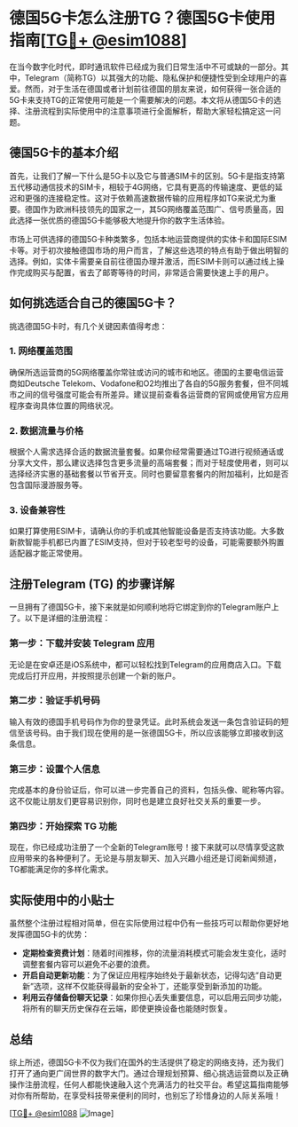 # 德国5G卡怎么注册TG？德国5G卡使用指南[[TG💪+ @esim1088](https://t.me/s/esim1088)]

在当今数字化时代，即时通讯软件已经成为我们日常生活中不可或缺的一部分。其中，Telegram（简称TG）以其强大的功能、隐私保护和便捷性受到全球用户的喜爱。然而，对于生活在德国或者计划前往德国的朋友来说，如何获得一张合适的5G卡来支持TG的正常使用可能是一个需要解决的问题。本文将从德国5G卡的选择、注册流程到实际使用中的注意事项进行全面解析，帮助大家轻松搞定这一问题。

## 德国5G卡的基本介绍

首先，让我们了解一下什么是5G卡以及它与普通SIM卡的区别。5G卡是指支持第五代移动通信技术的SIM卡，相较于4G网络，它具有更高的传输速度、更低的延迟和更强的连接稳定性。这对于依赖高速数据传输的应用程序如TG来说尤为重要。德国作为欧洲科技领先的国家之一，其5G网络覆盖范围广、信号质量高，因此选择一张优质的德国5G卡能够极大地提升你的数字生活体验。

市场上可供选择的德国5G卡种类繁多，包括本地运营商提供的实体卡和国际ESIM卡等。对于初次接触德国市场的用户而言，了解这些选项的特点有助于做出明智的选择。例如，实体卡需要亲自前往德国办理并激活，而ESIM卡则可以通过线上操作完成购买与配置，省去了邮寄等待的时间，非常适合需要快速上手的用户。

## 如何挑选适合自己的德国5G卡？

挑选德国5G卡时，有几个关键因素值得考虑：

### 1. 网络覆盖范围
确保所选运营商的5G网络覆盖你常驻或访问的城市和地区。德国的主要电信运营商如Deutsche Telekom、Vodafone和O2均推出了各自的5G服务套餐，但不同城市之间的信号强度可能会有所差异。建议提前查看各运营商的官网或使用官方应用程序查询具体位置的网络状况。

### 2. 数据流量与价格
根据个人需求选择合适的数据流量套餐。如果你经常需要通过TG进行视频通话或分享大文件，那么建议选择包含更多流量的高端套餐；而对于轻度使用者，则可以选择经济实惠的基础套餐以节省开支。同时也要留意套餐内的附加福利，比如是否包含国际漫游服务等。

### 3. 设备兼容性
如果打算使用ESIM卡，请确认你的手机或其他智能设备是否支持该功能。大多数新款智能手机都已内置了ESIM支持，但对于较老型号的设备，可能需要额外购置适配器才能正常使用。

## 注册Telegram (TG) 的步骤详解

一旦拥有了德国5G卡，接下来就是如何顺利地将它绑定到你的Telegram账户上了。以下是详细的注册流程：

### 第一步：下载并安装 Telegram 应用
无论是在安卓还是iOS系统中，都可以轻松找到Telegram的应用商店入口。下载完成后打开应用，并按照提示创建一个新的账户。

### 第二步：验证手机号码
输入有效的德国手机号码作为你的登录凭证。此时系统会发送一条包含验证码的短信至该号码。由于我们现在使用的是一张德国5G卡，所以应该能够立即接收到这条信息。

### 第三步：设置个人信息
完成基本的身份验证后，你可以进一步完善自己的资料，包括头像、昵称等内容。这不仅能让朋友们更容易识别你，同时也是建立良好社交关系的重要一步。

### 第四步：开始探索 TG 功能
现在，你已经成功注册了一个全新的Telegram账号！接下来就可以尽情享受这款应用带来的各种便利了。无论是与朋友聊天、加入兴趣小组还是订阅新闻频道，TG都能满足你的多样化需求。

## 实际使用中的小贴士

虽然整个注册过程相对简单，但在实际使用过程中仍有一些技巧可以帮助你更好地发挥德国5G卡的优势：

- **定期检查资费计划**：随着时间推移，你的流量消耗模式可能会发生变化，适时调整套餐内容可以避免不必要的浪费。
- **开启自动更新功能**：为了保证应用程序始终处于最新状态，记得勾选“自动更新”选项，这样不仅能获得最新的安全补丁，还能享受到新添加的功能。
- **利用云存储备份聊天记录**：如果你担心丢失重要信息，可以启用云同步功能，将所有的聊天历史保存在云端，即使更换设备也能随时恢复。

## 总结

综上所述，德国5G卡不仅为我们在国外的生活提供了稳定的网络支持，还为我们打开了通向更广阔世界的数字大门。通过合理规划预算、细心挑选运营商以及正确操作注册流程，任何人都能快速融入这个充满活力的社交平台。希望这篇指南能够对你有所帮助，在享受科技带来便利的同时，也别忘了珍惜身边的人际关系哦！

[[TG💪+ @esim1088](https://t.me/s/esim1088) ![Image](https://i.postimg.cc/4NQfJmqS/Snipaste-2025-05-13-00-14-12.png)]